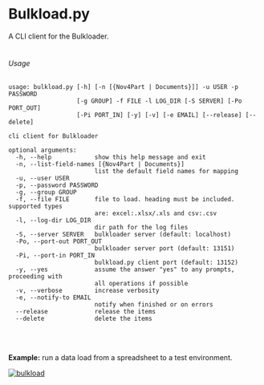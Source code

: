 # Bulkload.py

A CLI client for the Bulkloader.
<br/><br/>

###### Usage

```
usage: bulkload.py [-h] [-n [{Nov4Part | Documents}]] -u USER -p PASSWORD
                   [-g GROUP] -f FILE -l LOG_DIR [-S SERVER] [-Po PORT_OUT]
                   [-Pi PORT_IN] [-y] [-v] [-e EMAIL] [--release] [--delete]

cli client for Bulkloader

optional arguments:
  -h, --help            show this help message and exit
  -n, --list-field-names [{Nov4Part | Documents}]
                        list the default field names for mapping
  -u, --user USER
  -p, --password PASSWORD
  -g, --group GROUP
  -f, --file FILE       file to load. heading must be included. supported types
                        are: excel:.xlsx/.xls and csv:.csv
  -l, --log-dir LOG_DIR
                        dir path for the log files
  -S, --server SERVER   bulkloader server (default: localhost)
  -Po, --port-out PORT_OUT
                        bulkloader server port (default: 13151)
  -Pi, --port-in PORT_IN
                        bulkload.py client port (default: 13152)
  -y, --yes             assume the answer "yes" to any prompts, proceeding with
                        all operations if possible
  -v, --verbose         increase verbosity
  -e, --notify-to EMAIL
                        notify when finished or on errors
  --release             release the items
  --delete              delete the items
```
<br/><br/>

**Example:** run a data load from a spreadsheet to a test environment.

[![bulkload](https://github.com/dumit98/projects/blob/master/art/bulkload.gif?raw=true)](https://drive.google.com/file/d/1tvq8cenDLiWtTAHCnahxx4vabFM3jaDn/view?usp=sharing)
